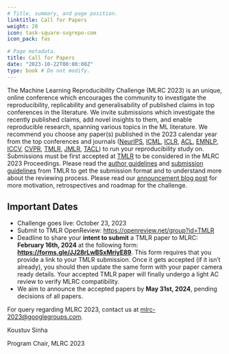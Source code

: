 ```yaml
---
# Title, summary, and page position.
linktitle: Call for Papers
weight: 20
icon: task-square-svgrepo-com
icon_pack: fas

# Page metadata.
title: Call for Papers
date: "2023-10-22T00:00:00Z"
type: book # Do not modify.
---
```


The Machine Learning Reproducibility Challenge (MLRC 2023) is an unique, online
conference which encourages the community to investigate the reproducibility,
replicability and generalisability of published claims in top conferences in the
literature. We invite submissions which investigate the recently published
claims, add novel insights to them, and enable reproducible research, spanning
various topics in the ML literature. We recommend you choose any paper(s)
published in the 2023 calendar year from the top conferences and journals
([NeurIPS](https://neurips.cc/), [ICML](https://icml.cc/),
[ICLR](https://iclr.cc/), [ACL](https://2023.aclweb.org/),
[EMNLP](https://2023.emnlp.org/), [ICCV](https://iccv2023.thecvf.com/),
[CVPR](https://cvpr2023.thecvf.com/Conferences/2023),
[TMLR](https://jmlr.org/tmlr/), [JMLR](https://jmlr.org/),
[TACL](https://transacl.org/index.php/tacl)) to run your reproducibility study
on. Submissions must be first accepted at [TMLR](https://jmlr.org/tmlr/) to be
considered in the MLRC 2023 Proceedings. Please read the
[author guidelines](https://jmlr.org/tmlr/author-guide.html) and
[submission guidelines](https://jmlr.org/tmlr/editorial-policies.html) from TMLR
to get the submission format and to understand more about the reviewing process.
Please read our [announcement blog post](/blog/announcing_mlrc2023/) for more
motivation, retrospectives and roadmap for the challenge.

## Important Dates

- Challenge goes live: October 23, 2023
- Submit to TMLR OpenReview: https://openreview.net/group?id=TMLR
- Deadline to share your **intent to submit** a TMLR paper to MLRC: **February
  16th, 2024** at the following form: **https://forms.gle/JJ28rLwBSxMriyE89**.
  This form requires that you provide a link to your TMLR submission. Once it
  gets accepted (if it isn’t already), you should then update the same form with
  your paper camera ready details. Your accepted TMLR paper will finally undergo
  a light AC review to verify MLRC compatibility.
- We aim to announce the accepted papers by **May 31st, 2024**, pending
  decisions of all papers.

For query regarding MLRC 2023, contact us at
[mlrc-2023@googlegroups.com](mailto:mlrc-2023@googlegroups.com).

Koustuv Sinha

Program Chair, MLRC 2023

<!-- ## Task Scope

We recommend you focus on the central claim of the paper. For example, if a paper introduces a new RL learning algorithm that performs better in sparse-reward environments, verify that you can re-implement the algorithm, run it on the same benchmarks and get results that are close to those in the original paper (exact reproducibility is in most cases very difficult due to minor implementation details). You do not need to reproduce all experiments in your selected paper, but only those that you feel are sufficient for you to verify the validity of the central claim.

If available, the authors’ code can and should be used; authors increasingly release their code and this is increasingly seen as an integral part of the publication process. Just re-running code is not a reproducibility study, and you need to approach any code with critical thinking and verify it does what is described in the paper and that these are sufficient to support the conclusions of the papers. Consider designing and running unit tests on the code to verify it works well and as described. Alternately, the methods presented can also be fully re-implemented according to the description in the paper. This is a higher bar for reproducibility that can take much more time, but may be helpful in detecting anomalies in the code, or shedding light on aspects of the implementation that affect results. In the end, what you choose to do will depend on your resources and how confident you want to be about the central claim of the paper.

Generally, a report should include any information future researchers or practitioners would find useful for reproducing or building upon the chosen paper. The results of any experiments should be included; a “negative result” which doesn’t support the main claims of the original paper is still valuable.

We also strongly encourage you to get in touch with the original authors to seek clarification and make sure your reproducibility report fairly reflects on their research and work with them to improve it.

## Proposed Outcomes

The goal of this challenge is not to criticize papers or the hard work of our fellow researchers. Science is not a competitive sport. Thus, the main objective of this challenge is to enable a mutually beneficial learning experience, while contributing to the research by strengthening the quality of the original paper.

Participants should produce a Reproducibility report, describing the target questions, experimental methodology, implementation details, analysis and discussion of findings, conclusions on reproducibility of the paper. This report should be posted as a contributed review on OpenReview.

The result of the reproducibility study should NOT be a simple Pass / Fail outcome. The goal should be to identify which parts of the contribution can be reproduced, and at what cost in terms of resources (computation, time, people, development effort, communication with the authors).

Participants should expect to engage in dialogue with original paper authors through the OpenReview site. Reproducibility Reports will be published at ReScience journal after peer review through OpenReview. -->
